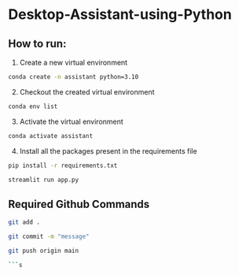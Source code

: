 # Desktop-Assistant-using-Python
## How to run:


1. Create a new virtual environment

```bash
conda create -n assistant python=3.10

```
2. Checkout the created virtual environment
 ```bash
conda env list
```

3. Activate the virtual environment
```bash
conda activate assistant 
```

4. Install all the packages present in the requirements file
```bash
pip install -r requirements.txt
```

```bash
streamlit run app.py

```

## Required Github Commands
```bash
git add .

git commit -m "message"

git push origin main

```s